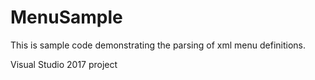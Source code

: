 # MenuSample

This is sample code demonstrating the parsing of xml menu definitions.


Visual Studio 2017 project